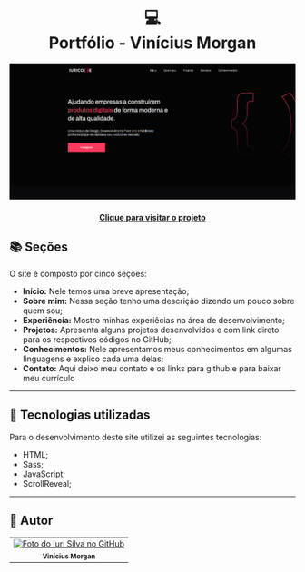 <h1 align="center">
  💻<br>Portfólio - Vinícius Morgan
</h1>

![Resultado final do projeto](assets/image/preview.png)

<h4 align="center"><a href="https://www.viniciusgmorgan.github.io/vmsolutions">Clique para visitar o projeto</a></h4>

## 📚 Seções

O site é composto por cinco seções:

- **Início:** Nele temos uma breve apresentação;
- **Sobre mim:** Nessa seção tenho uma descrição dizendo um pouco sobre quem sou;
- **Experiência:** Mostro minhas experiêcias na área de desenvolvimento;
- **Projetos:** Apresenta alguns projetos desenvolvidos e com link direto para os respectivos códigos no GitHub;
- **Conhecimentos:** Nele apresentamos meus conhecimentos em algumas linguagens e explico cada uma delas;
- **Contato:** Aqui deixo meu contato e os links para github e para baixar meu currículo

---

## 💼 Tecnologias utilizadas

Para o desenvolvimento deste site utilizei as seguintes tecnologias:

- HTML;
- Sass;
- JavaScript;
- ScrollReveal;

---

<h2>🦄 Autor</h2>

<table>
  <tr>
    <td align="center">
      <a href="https://github.com/viniciusgmorgan">
        <img src="https://avatars.githubusercontent.com/u/45949731?v=4" width="100px;" alt="Foto do Iuri Silva no GitHub"/><br>
        <sub>
          <b>Vinícius Morgan</b>
        </sub>
      </a>
    </td>
  </tr>
</table>
